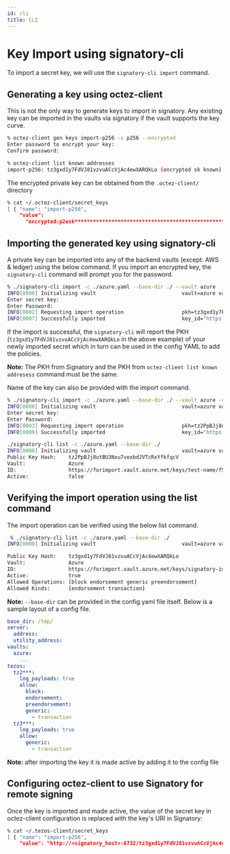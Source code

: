 ```yaml
---
id: cli
title: CLI
---
```


# Key Import using signatory-cli

To import a secret key, we will use the `signatory-cli import` command.

## Generating a key using octez-client

This is not the only way to generate keys to import in signatory. Any existing key can be imported in the vaults via signatory if the vault supports the key curve.

```bash
% octez-client gen keys import-p256 -s p256 --encrypted
Enter password to encrypt your key:
Confirm password:
```

```bash
% octez-client list known addresses
import-p256: tz3gxd1y7FdVJ81vzvuACcVjAc4ewXARQkLo (encrypted sk known)
```

The encrypted private key can be obtained from the `.octez-client/` directory

```bash
% cat ~/.octez-client/secret_keys
[ { "name": "import-p256",
    "value":
      "encrypted:p2esk**********************************************************" }]
```

## Importing the generated key using signatory-cli

A private key can be imported into any of the backend vaults (except: AWS & ledger) using the below command.
If you import an encrypted key, the `signatory-cli` command will prompt you for the password.

```bash
% ./signatory-cli import -c ./azure.yaml --base-dir ./ --vault azure
INFO[0000] Initializing vault                            vault=azure vault_name=azure
Enter secret key: 
Enter Password:
INFO[0002] Requesting import operation                   pkh=tz3gxd1y7FdVJ81vzvuACcVjAc4ewXARQkLo vault=Azure vault_name="https://forimport.vault.azure.net/"
INFO[0007] Successfully imported                         key_id="https://forimport.vault.azure.net/keys/signatory-imported-2CsWhgGqeRdkEiA0LFm3WyN5DxS/9d2266b388734ef0b14203e0943465d7" pkh=tz3gxd1y7FdVJ81vzvuACcVjAc4ewXARQkLo vault=Azure vault_name="https://forimport.vault.azure.net/"
```

If the import is successful, the `signatory-cli` will report the PKH (`tz3gxd1y7FdVJ81vzvuACcVjAc4ewXARQkLo` in the above example) of your newly imported secret which in turn can be used in the config YAML to add the policies.

**Note:** The PKH from Signatory and the PKH from `octez-client list known addresess` command must be the same.

Name of the key can also be provided with the import command.

```bash
% ./signatory-cli import -c ./azure.yaml --base-dir ./ --vault azure -o "name":test-name
INFO[0000] Initializing vault                            vault=azure vault_name=azure
Enter secret key: 
Enter Password: 
INFO[0003] Requesting import operation                   pkh=tz2PpBJj8utBU3Nxu7vexbdJVTcRxYfkfqcV vault=Azure vault_name="https://forimport.vault.azure.net/"
INFO[0009] Successfully imported                         key_id="https://forimport.vault.azure.net/keys/test-name/f503f20b309e4c8ea57982bd9736c412" pkh=tz2PpBJj8utBU3Nxu7vexbdJVTcRxYfkfqcV vault=Azure vault_name="https://forimport.vault.azure.net/"

./signatory-cli list -c ./azure.yaml --base-dir ./
INFO[0000] Initializing vault                            vault=azure vault_name=azure
Public Key Hash:    tz2PpBJj8utBU3Nxu7vexbdJVTcRxYfkfqcV
Vault:              Azure
ID:                 https://forimport.vault.azure.net/keys/test-name/f503f20b309e4c8ea57982bd9736c412
Active:             false
```

## Verifying the import operation using the list command

The import operation can be verified using the below list command.

```bash
 % ./signatory-cli list -c ./azure.yaml --base-dir ./
INFO[0000] Initializing vault                            vault=azure vault_name=azure

Public Key Hash:    tz3gxd1y7FdVJ81vzvuACcVjAc4ewXARQkLo
Vault:              Azure
ID:                 https://forimport.vault.azure.net/keys/signatory-imported-2Csev40hxBXjwo5wVVnRbonNaDl/ce48c88caf744549b638e97bf89acb1b
Active:             true
Allowed Operations: [block endorsement generic preendorsement]
Allowed Kinds:      [endorsement transaction]
```

**Note:** `--base-dir` can be provided in the config.yaml file itself. Below is a sample layout of a config file.

```yaml
base_dir: /tmp/
server:
  address:
  utility_address:
vaults:
  azure:
    ...
tezos:
  tz2***:
    log_payloads: true
    allow:
      block:
      endorsement:
      preendorsement:
      generic:
        - transaction
  tz3***:
    log_payloads: true
    allow:
      generic:
        - transaction
```

**Note:** after importing the key it is made active by adding it to the config file

## Configuring octez-client to use Signatory for remote signing

Once the key is imported and made active, the value of the secret key in octez-client configuration is replaced with the key's URI in Signatory:

```bash
% cat ~/.tezos-client/secret_keys 
[ { "name": "import-p256",
    "value": "http://<signatory_host>:6732/tz3gxd1y7FdVJ81vzvuACcVjAc4ewXARQkLo" } ]
```
